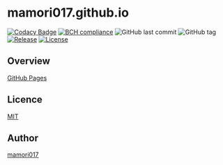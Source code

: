 # mamori017.github.io

[![Codacy Badge](https://api.codacy.com/project/badge/Grade/52b39c850be049cf9496ccd56a3ae02a)](https://www.codacy.com/app/mamori017/mamori017.github.io?utm_source=github.com&amp;utm_medium=referral&amp;utm_content=mamori017/mamori017.github.io&amp;utm_campaign=Badge_Grade)
[![BCH compliance](https://bettercodehub.com/edge/badge/mamori017/mamori017.github.io?branch=master)](https://bettercodehub.com/)
![GitHub last commit](https://img.shields.io/github/last-commit/mamori017/mamori017.github.io.svg)
![GitHub tag](https://img.shields.io/github/tag/mamori017/mamori017.github.io.svg)
[![Release](https://img.shields.io/github/release/mamori017/mamori017.github.io.svg)](https://github.com/mamori017/mamori017.github.io/releases/latest)
[![License](https://img.shields.io/github/license/mamori017/mamori017.github.io.svg)](https://github.com/mamori017/mamori017.github.io/blob/master/LICENSE)

## Overview
[GitHub Pages](https://mamori017.github.io/)

## Licence

[MIT](https://github.com/mamori017/mamori017.github.io/blob/master/LICENSE)

## Author

[mamori017](https://github.com/mamori017)
